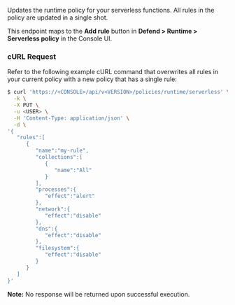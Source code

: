 Updates the runtime policy for your serverless functions.
All rules in the policy are updated in a single shot.

This endpoint maps to the **Add rule** button in **Defend > Runtime > Serverless policy** in the Console UI.

### cURL Request

Refer to the following example cURL command that overwrites all rules in your current policy with a new policy that has a single rule:

```bash
$ curl 'https://<CONSOLE>/api/v<VERSION>/policies/runtime/serverless' \
  -k \
  -X PUT \
  -u <USER> \
  -H 'Content-Type: application/json' \
  -d \
'{
   "rules":[
      {
         "name":"my-rule",
         "collections":[
            {
               "name":"All"       
            }
         ],
         "processes":{
            "effect":"alert"
         },
         "network":{
            "effect":"disable"
         },
         "dns":{
            "effect":"disable"
         },
         "filesystem":{
            "effect":"disable"
         }
      }
   ]
}'
```

**Note:** No response will be returned upon successful execution.

